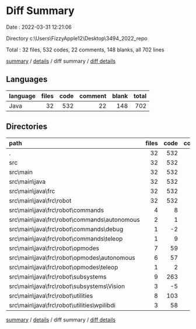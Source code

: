 # Diff Summary

Date : 2022-03-31 12:21:06

Directory c:\Users\FizzyApple12\Desktop\3494_2022_repo

Total : 32 files,  532 codes, 22 comments, 148 blanks, all 702 lines

[summary](results.md) / [details](details.md) / diff summary / [diff details](diff-details.md)

## Languages
| language | files | code | comment | blank | total |
| :--- | ---: | ---: | ---: | ---: | ---: |
| Java | 32 | 532 | 22 | 148 | 702 |

## Directories
| path | files | code | comment | blank | total |
| :--- | ---: | ---: | ---: | ---: | ---: |
| . | 32 | 532 | 22 | 148 | 702 |
| src | 32 | 532 | 22 | 148 | 702 |
| src\main | 32 | 532 | 22 | 148 | 702 |
| src\main\java | 32 | 532 | 22 | 148 | 702 |
| src\main\java\frc | 32 | 532 | 22 | 148 | 702 |
| src\main\java\frc\robot | 32 | 532 | 22 | 148 | 702 |
| src\main\java\frc\robot\commands | 4 | 8 | 2 | 0 | 10 |
| src\main\java\frc\robot\commands\autonomous | 2 | 1 | 0 | 1 | 2 |
| src\main\java\frc\robot\commands\debug | 1 | -2 | 0 | 0 | -2 |
| src\main\java\frc\robot\commands\teleop | 1 | 9 | 2 | -1 | 10 |
| src\main\java\frc\robot\opmodes | 7 | 59 | 1 | 7 | 67 |
| src\main\java\frc\robot\opmodes\autonomous | 6 | 57 | 1 | 6 | 64 |
| src\main\java\frc\robot\opmodes\teleop | 1 | 2 | 0 | 1 | 3 |
| src\main\java\frc\robot\subsystems | 9 | 263 | -8 | 64 | 319 |
| src\main\java\frc\robot\subsystems\Vision | 3 | -5 | -15 | -6 | -26 |
| src\main\java\frc\robot\utilities | 8 | 103 | 5 | 47 | 155 |
| src\main\java\frc\robot\utilities\wpilibdi | 3 | 58 | 0 | 39 | 97 |

[summary](results.md) / [details](details.md) / diff summary / [diff details](diff-details.md)